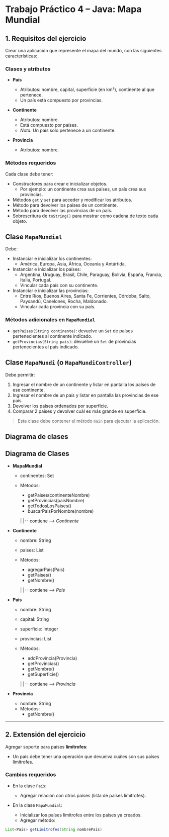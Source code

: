 # Trabajo Práctico 4 – Java: Mapa Mundial

## 1. Requisitos del ejercicio

Crear una aplicación que represente el mapa del mundo, con las siguientes características:

### Clases y atributos

- **País**
  - Atributos: nombre, capital, superficie (en km²), continente al que pertenece.
  - Un país está compuesto por provincias.

- **Continente**
  - Atributos: nombre.
  - Está compuesto por países.
  - *Nota:* Un país solo pertenece a un continente.

- **Provincia**
  - Atributos: nombre.

### Métodos requeridos

Cada clase debe tener:

- Constructores para crear e inicializar objetos.
  - Por ejemplo: un continente crea sus países, un país crea sus provincias.
- Métodos `get` y `set` para acceder y modificar los atributos.
- Método para devolver los países de un continente.
- Método para devolver las provincias de un país.
- Sobrescritura de `toString()` para mostrar como cadena de texto cada objeto.

## Clase `MapaMundial`

Debe:

- Instanciar e inicializar los continentes:
  - América, Europa, Asia, África, Oceanía y Antártida.
- Instanciar e inicializar los países:
  - Argentina, Uruguay, Brasil, Chile, Paraguay, Bolivia, España, Francia, Italia, Portugal.
  - Vincular cada país con su continente.
- Instanciar e inicializar las provincias:
  - Entre Ríos, Buenos Aires, Santa Fe, Corrientes, Córdoba, Salto, Paysandú, Canelones, Rocha, Maldonado.
  - Vincular cada provincia con su país.

### Métodos adicionales en `MapaMundial`

- `getPaises(String continente)`: devuelve un `Set` de países pertenecientes al continente indicado.
- `getProvincias(String pais)`: devuelve un `Set` de provincias pertenecientes al país indicado.

## Clase `MapaMundi` (o `MapaMundiController`)

Debe permitir:

1. Ingresar el nombre de un continente y listar en pantalla los países de ese continente.
2. Ingresar el nombre de un país y listar en pantalla las provincias de ese país.
3. Devolver los países ordenados por superficie.
4. Comparar 2 países y devolver cuál es más grande en superficie.

> Esta clase debe contener el método `main` para ejecutar la aplicación.

## Diagrama de clases

## Diagrama de Clases

- **MapaMundial**
  - continentes: Set<Continente>
  - Métodos:
    - getPaises(continenteNombre)
    - getProvincias(paisNombre)
    - getTodosLosPaises()
    - buscarPaisPorNombre(nombre)

    |
    |-- contiene --> *Continente*

- **Continente**
  - nombre: String
  - paises: List<Pais>
  - Métodos:
    - agregarPais(Pais)
    - getPaises()
    - getNombre()

    |
    |-- contiene --> *Pais*

- **Pais**
  - nombre: String
  - capital: String
  - superficie: Integer
  - provincias: List<Provincia>
  - Métodos:
    - addProvincia(Provincia)
    - getProvincias()
    - getNombre()
    - getSuperficie()

    |
    |-- contiene --> *Provincia*

- **Provincia**
  - nombre: String
  - Métodos:
    - getNombre()

---

## 2. Extensión del ejercicio

Agregar soporte para países **limítrofes**:

- Un país debe tener una operación que devuelva cuáles son sus países limítrofes.

### Cambios requeridos

- En la clase `País`:
  - Agregar relación con otros países (lista de países limítrofes).

- En la clase `MapaMundial`:
  - Inicializar los países limítrofes entre los países ya creados.
  - Agregar método:

```java
List<Pais> getLimitrofes(String nombrePais)
